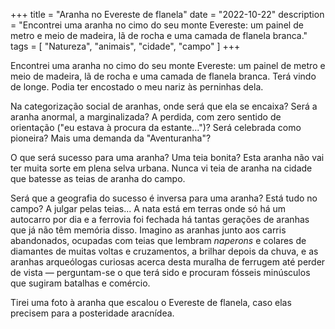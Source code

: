 +++
title = "Aranha no Evereste de flanela"
date = "2022-10-22"
description = "Encontrei uma aranha no cimo do seu monte Evereste: um painel de metro e meio de madeira, lã de rocha e uma camada de flanela branca."
tags = [
    "Natureza", "animais", "cidade", "campo"
]
+++

Encontrei uma aranha no cimo do seu monte Evereste: um painel de metro e meio de madeira, lã de rocha e uma camada de flanela branca. Terá vindo de longe. Podia ter encostado o meu nariz às perninhas dela.

Na categorização social de aranhas, onde será que ela se encaixa? Será a aranha anormal, a marginalizada? A perdida, com zero sentido de orientação ("eu estava à procura da estante...")? Será celebrada como pioneira? Mais uma demanda da "Aventuranha"?

O que será sucesso para uma aranha? Uma teia bonita? Esta aranha não vai ter muita sorte em plena selva urbana. Nunca vi teia de aranha na cidade que batesse as teias de aranha do campo.

Será que a geografia do sucesso é inversa para uma aranha? Está tudo no campo? A julgar pelas teias... A nata está em terras onde só há um autocarro por dia e a ferrovia foi fechada há tantas gerações de aranhas que já não têm memória disso. Imagino as aranhas junto aos carris abandonados, ocupadas com teias que lembram _naperons_ e colares de diamantes de muitas voltas e cruzamentos, a brilhar depois da chuva, e as aranhas arqueólogas curiosas acerca desta muralha de ferrugem até perder de vista — perguntam-se o que terá sido e procuram fósseis minúsculos que sugiram batalhas e comércio.

Tirei uma foto à aranha que escalou o Evereste de flanela, caso elas precisem para a posteridade aracnídea.
